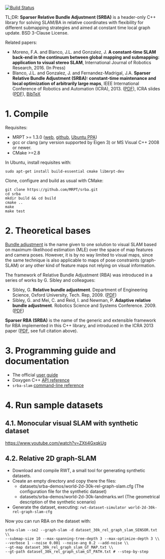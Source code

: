 [![Build Status](https://travis-ci.org/MRPT/srba.png?branch=master)](https://travis-ci.org/MRPT/srba)

TL;DR: **Sparser Relative Bundle Adjustment (SRBA)** is a header-only C++ library for solving SLAM/BA in relative coordinates with flexibility for different submapping strategies and aimed at constant time local graph update. BSD 3-Clause License.

Related papers: 
* Moreno, F.A. and Blanco, J.L. and Gonzalez, J. **A constant-time SLAM back-end in the continuum between global mapping and submapping: application to visual stereo SLAM**, International Journal of Robotics Research, 2016. (In Press)
* Blanco, J.L. and Gonzalez, J. and Fernandez-Madrigal, J.A. **Sparser Relative Bundle Adjustment (SRBA): constant-time maintenance and local optimization of arbitrarily large maps**, IEEE International Conference of Robotics and Automation (ICRA), 2013. ([PDF](http://ingmec.ual.es/~jlblanco/papers/blanco2013rba.pdf)), ICRA slides ([PDF](http://ingmec.ual.es/~jlblanco/papers/blanco2013rba_ICRA_slides.pdf)), [BibTeX](http://ingmec.ual.es/aigaion2/index.php/export/publication/233/bibtex)

# 1. Compile

Requisites: 
* MRPT >= 1.3.0  ([web](http://www.mrpt.org/), [github](https://github.com/MRPT/mrpt), [Ubuntu PPA](http://www.mrpt.org/MRPT_in_GNU/Linux_repositories))
* gcc or clang (any version supported by Eigen 3) or MS Visual C++ 2008 or newer.
* CMake >=2.8

In Ubuntu, install requisites with:  
```
sudo apt-get install build-essential cmake libmrpt-dev
```

Clone, configure and build as usual with CMake:

```
git clone https://github.com/MRPT/srba.git 
cd srba
mkdir build && cd build
cmake .. 
make 
make test
```

# 2. Theoretical bases

[Bundle adjustment](http://en.wikipedia.org/wiki/Bundle_adjustment) is the name given to one solution to visual SLAM based on maximum-likelihood estimation (MLE) over the space of map features and camera poses. However, it is by no way limited to visual maps, since the same technique is also applicable to maps of pose constraints (graph-SLAM) or any other kind of feature maps not relying on visual information.

The framework of Relative Bundle Adjustment (RBA) was introduced in a series of works by G. Sibley and colleagues:
* Sibley, G. **Relative bundle adjustment**. Department of Engineering Science, Oxford University, Tech. Rep, 2009. ([PDF](http://www.robots.ox.ac.uk/~gsibley/Personal/Papers/rba.pdf))
* Sibley, G. and Mei, C. and Reid, I. and Newman, P. **Adaptive relative bundle adjustment**. Robotics Science and Systems Conference. 2009. ([PDF](http://homepages.laas.fr/~cmei/uploads/Main/gsibley-RSS2009.pdf))

**Sparser RBA (SRBA)** is the name of the generic and extensible framework for RBA implemented in this C++ library, and introduced in the ICRA 2013 paper ([PDF](http://ingmec.ual.es/~jlblanco/papers/blanco2013rba.pdf), see full citation above).

# 3. Programming guide and documentation

* The official [user guide](http://reference.mrpt.org/devel/srba-guide.pdf)
* Doxygen C++ [API reference](http://mrpt.github.io/srba/)
* `srba-slam` [command-line reference](http://www.mrpt.org/Application%3Asrba-slam)

# 4. Run sample datasets

## 4.1. Monocular visual SLAM with synthetic dataset

https://www.youtube.com/watch?v=ZXti4GxqkUg


## 4.2. Relative 2D graph-SLAM

* Download and compile RWT, a small tool for generating synthetic datasets.
* Create an empty directory and copy there the files:
  * datasets/srba-demos/world-2d-30k-rel-graph-slam.cfg (The configuration file for the synthetic dataset)
  * datasets/srba-demos/world-2d-30k-landmarks.wrl (The geometrical description of the synthetic scenario)
* Generate the dataset, executing:
```rwt-dataset-simulator world-2d-30k-rel-graph-slam-cfg```

Now you can run RBA on the dataset with:
```
srba-slam --se2 --graph-slam -d dataset_30k_rel_graph_slam_SENSOR.txt \\
--submap-size 10 --max-spanning-tree-depth 3 --max-optimize-depth 3 \\
--verbose 1 --noise 0.001 --noise-ang 0.2 --add-noise \\
--gt-map dataset_30k_rel_graph_slam_GT_MAP.txt \\
--gt-path dataset_30k_rel_graph_slam_GT_PATH.txt # --step-by-step
```

